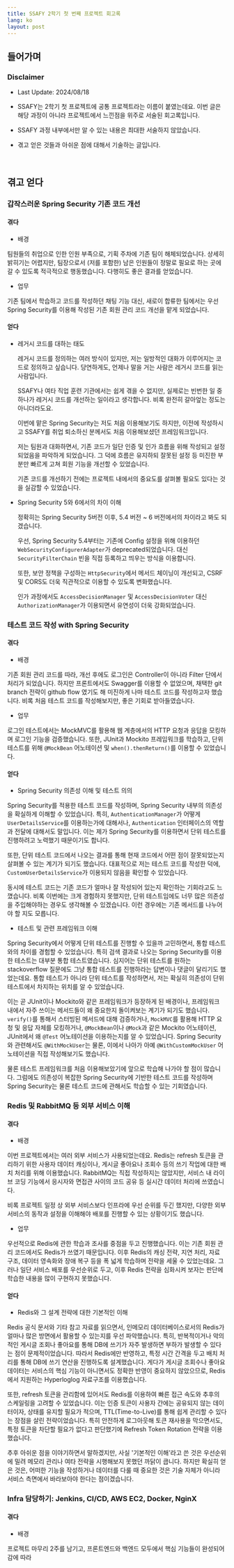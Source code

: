 ```yaml
---
title: SSAFY 2학기 첫 번째 프로젝트 회고록
lang: ko
layout: post
---
```


## 들어가며

### Disclaimer

- Last Update: 2024/08/18

- SSAFY는 2학기 첫 프로젝트에 공통 프로젝트라는 이름이 붙였는데요. 이번 글은 해당 과정이 아니라 프로젝트에서 느낀점을 위주로 서술된 회고록입니다.
- SSAFY 과정 내부에서만 알 수 있는 내용은 최대한 서술하지 않았습니다.
- 겪고 얻은 것들과 아쉬운 점에 대해서 기술하는 글입니다.

<br/>

## 겪고 얻다

### 갑작스러운 Spring Security 기존 코드 개선

#### 겪다

- 배경

팀원들의 취업으로 인한 인원 부족으로, 기획 주차에 기존 팀이 해체되었습니다. 상세히 밝히기는 어렵지만, 팀장으로서 (저를 포함한) 남은 인원들이 정말로 필요로 하는 곳에 갈 수 있도록 적극적으로 행동했습니다. 다행히도 좋은 결과를 얻었습니다.

- 업무

기존 팀에서 학습하고 코드를 작성하던 채팅 기능 대신, 새로이 합류한 팀에서는 우선 Spring Security를 이용해 작성된 기존 회원 관리 코드 개선을 맡게 되었습니다.

#### 얻다

- 레거시 코드를 대하는 태도

  레거시 코드를 정의하는 여러 방식이 있지만, 저는 일방적인 대화가 이루어지는 코드로 정의하고 싶습니다. 당연하게도, 언제나 말을 거는 사람은 레거시 코드를 읽는 사람입니다.

  SSAFY나 여타 직업 훈련 기관에서는 쉽게 겪을 수 없지만, 실제로는 빈번한 일 중 하나가 레거시 코드를 개선하는 일이라고 생각합니다. 비록 완전히 갈아엎는 정도는 아니더라도요.

  이번에 맡은 Spring Security는 저도 처음 이용해보기도 하지만, 이전에 작성하시고 SSAFY를 취업 퇴소하신 분께서도 처음 이용해보셨던 프레임워크입니다.

  저는 팀원과 대화하면서, 기존 코드가 일단 인증 및 인가 흐름을 위해 작성되고 설정되었음을 파악하게 되었습니다. 그 덕에 흐름은 유지하되 잘못된 설정 등 미진한 부분만 빠르게 고쳐 회원 기능을 개선할 수 있었습니다.

  기존 코드를 개선하기 전에는 프로젝트 내에서의 중요도를 살펴볼 필요도 있다는 것을 실감할 수 있었습니다.

- Spring Security 5와 6에서의 차이 이해

  정확히는 Spring Security 5버전 이후, 5.4 버전 ~ 6 버전에서의 차이라고 봐도 되겠습니다.

  우선, Spring Security 5.4부터는 기존에 Config 설정을 위해 이용하던 `WebSecurityConfigurerAdapter`가 deprecated되었습니다. 대신 `SecurityFilterChain` 빈을 직접 등록하고 띄우는 방식을 이용합니다.

  또한, 보안 정책을 구성하는 `HttpSecurity`에서 메서드 체이닝이 개선되고, CSRF 및 CORS도 더욱 직관적으로 이용할 수 있도록 변화했습니다.

  인가 과정에서도 `AccessDecisionManager` 및 `AccessDecisionVoter` 대신 `AuthorizationManager`가 이용되면서 유연성이 더욱 강화되었습니다.

### 테스트 코드 작성 with Spring Security

#### 겪다

- 배경

기존 회원 관리 코드를 따라, 개선 후에도 로그인은 Controller이 아니라 Filter 단에서 처리가 되었습니다. 하지만 프론트에서도 Swagger를 이용할 수 없었으며, 채택한 git branch 전략이 github flow 였기도 해 미진하게 나마 테스트 코드를 작성하고자 했습니다. 비록 처음 테스트 코드를 작성해보지만, 좋은 기회로 받아들였습니다.

- 업무

로그인 테스트에서는 MockMVC를 활용해 웹 계층에서의 HTTP 요청과 응답을 모킹하며 로그인 기능을 검증했습니다. 또한, JUnit과 Mockito 프레임워크를 학습하고, 단위 테스트를 위해 `@MockBean` 어노테이션 및 `when().thenReturn()`를 이용할 수 있었습니다.

#### 얻다

- Spring Security 의존성 이해 및 테스트 의의

Spring Security를 적용한 테스트 코드를 작성하며, Spring Security 내부의 의존성을 확실하게 이해할 수 있었습니다. 특히, `AuthenticationManager`가 어떻게 `UserDetailsService`를 이용하는가에 대해서나, `Authentication` 인터페이스의 역할과 전달에 대해서도 말입니다. 이는 제가 Spring Security를 이용하면서 단위 테스트를 진행하려고 노력했기 때문이기도 합니다.

또한, 단위 테스트 코드에서 나오는 결과를 통해 현재 코드에서 어떤 점이 잘못되었는지 살펴볼 수 있는 계기가 되기도 했습니다. 대표적으로 저는 테스트 코드를 작성한 덕에, `CustomUserDetailsService`가 이용되지 않음을 확인할 수 있었습니다.

동시에 테스트 코드는 기존 코드가 얼마나 잘 작성되어 있는지 확인하는 기회라고도 느꼈습니다. 비록 이번에는 크게 경험하지 못했지만, 단위 테스트임에도 너무 많은 의존성을 주입해야하는 경우도 생각해볼 수 있겠습니다. 이런 경우에는 기존 메서드를 나누어야 할 지도 모릅니다.

- 테스트 및 관련 프레임워크 이해

Spring Security에서 어떻게 단위 테스트를 진행할 수 있을까 고민하면서, 통합 테스트와의 차이를 경험할 수 있었습니다. 특히 검색 결과로 나오는 Spring Security를 이용한 테스트는 대부분 통합 테스트였습니다. 심지어는 단위 테스트를 원하는 stackoverflow 질문에도 그냥 통합 테스트를 진행하라는 답변이나 댓글이 달리기도 했었는데요. 통합 테스트가 아니라 단위 테스트를 작성하면서, 저는 확실히 의존성이 단위 테스트에서 차지하는 위치를 알 수 있었습니다.

이는 곧 JUnit이나 Mockito와 같은 프레임워크가 등장하게 된 배경이나, 프레임워크 내에서 자주 쓰이는 메서드들이 왜 중요한지 돌이켜보는 계기가 되기도 했습니다. `verify()`를 통해서 스터빙된 메서드에 대해 검증하거나, `MockMVC`를 활용해 HTTP 요청 및 응답 자체를 모킹하거나, `@MockBean`이나 `@Mock`과 같은 Mockito 어노테이션, JUnit에서 왜 `@Test` 어노테이션을 이용하는지를 알 수 있었습니다. Spring Security와 관련해서도 `@WithMockUser`는 물론, 이에서 나아가 아예 `@WithCustomMockUser` 어노테이션을 직접 작성해보기도 했습니다.

물론 테스트 프레임워크를 처음 이용해보았기에 앞으로 학습해 나가야 할 점이 많습니다. 그럼에도 의존성이 복잡한 Spring Security에 기반한 테스트 코드를 작성하며 Spring Security는 물론 테스트 코드에 관해서도 학습할 수 있는 기회였습니다.

### Redis 및 RabbitMQ 등 외부 서비스 이해

#### 겪다

- 배경

이번 프로젝트에서는 여러 외부 서비스가 사용되었는데요. Redis는 refresh 토큰을 관리하기 위한 사용자 데이터 캐싱이나, 게시글 좋아요나 조회수 등의 쓰기 작업에 대한 배치 처리를 위해 이용했습니다. RabbitMQ는 직접 작성하지는 않았지만, 서비스 내 라이브 코딩 기능에서 응시자와 면접관 사이의 코드 공유 등 실시간 데이터 처리에 쓰였습니다.

비록 프로젝트 일정 상 외부 서비스보다 인프라에 우선 순위를 두긴 했지만, 다양한 외부 서비스의 동작과 설정을 이해해야 배포를 진행할 수 있는 상황이기도 했습니다.

- 업무

우선적으로 Redis에 관한 학습과 조사를 중점을 두고 진행했습니다. 이는 기존 회원 관리 코드에서도 Redis가 쓰였기 때문입니다. 이후 Redis의 캐싱 전략, 지연 처리, 자료 구조, 데이터 영속화와 장애 복구 등을 폭 넓게 학습하며 전략을 세울 수 있었는데요. 그러나 일단 서비스 배포를 우선순위로 두고, 이후 Redis 전략을 심화시켜 보자는 판단에 학습한 내용을 많이 구현하지 못했습니다.

#### 얻다

- Redis와 그 설계 전략에 대한 기본적인 이해

Redis 공식 문서와 기타 참고 자료를 읽으면서, 인메모리 데이터베이스로서의 Redis가 얼마나 많은 방면에서 활용할 수 있는지를 우선 파악했습니다. 특히, 반복적이거나 악의적인 게시글 조회나 좋아요를 통해 DB에 쓰기가 자주 발생하면 부하가 발생할 수 있다는 점이 문제적이었습니다. 따라서 Redis에만 반영하고, 특정 시간 간격을 두고 배치 처리를 통해 DB에 쓰기 연산을 진행하도록 설계했습니다. 게다가 게시글 조회수나 좋아요 데이터는 서비스의 핵심 기능이 아니면서도 정확한 반영이 중요하지 않았으므로, Redis에서 지원하는 Hyperloglog 자료구조를 이용했습니다.

또한, refresh 토큰을 관리함에 있어서도 Redis를 이용하여 빠른 접근 속도와 추후의 스케일링을 고려할 수 있었습니다. 이는 인증 토큰이 사용자 간에는 공유되지 않는 데이터이자, 상태를 유지할 필요가 적으며, TTL(Time-to-Live)를 통해 쉽게 관리할 수 있다는 장점을 살린 전략이었습니다. 특히 안전하게 로그아웃해 토큰 재사용을 막으면서도, 특정 토큰을 차단할 필요가 없다고 판단했기에 Refresh Token Rotation 전략을 이용했습니다.

추후 아쉬운 점을 이야기하면서 말하겠지만, 사실 '기본적인 이해'라고 쓴 것은 우선순위에 밀려 메모리 관리나 여타 전략을 시행해보지 못했던 까닭이 큽니다. 하지만 확실히 얻은 것은, 어떠한 기능을 작성하거나 데이터를 다룰 때 중요한 것은 기술 자체가 아니라 서비스 측면에서 바라보아야 한다는 점이겠습니다.

### Infra 담당하기: Jenkins, CI/CD, AWS EC2, Docker, NginX

#### 겪다

- 배경

프로젝트 마무리 2주를 남기고, 프론트엔드와 백엔드 모두에서 핵심 기능들이 완성되어 감에 따라
